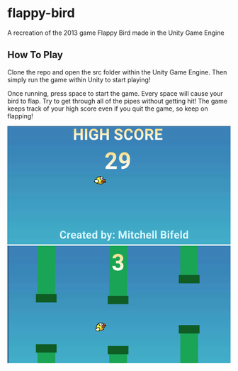 # flappy-bird
A recreation of the 2013 game Flappy Bird made in the Unity Game Engine

## How To Play
Clone the repo and open the src folder within the Unity Game Engine.  Then simply run the game within Unity to start playing!

Once running, press space to start the game.  Every space will cause your bird to flap.  Try to get through all of the pipes without getting hit!  The game keeps track of your high score even if you quit the game, so keep on flapping!

![alt text](https://github.com/mbifeld/flappy-bird/blob/master/src/Images/gameplay.png?raw=true)
![alt text](https://github.com/mbifeld/flappy-bird/blob/master/src/Images/inGame.png?raw=true)
